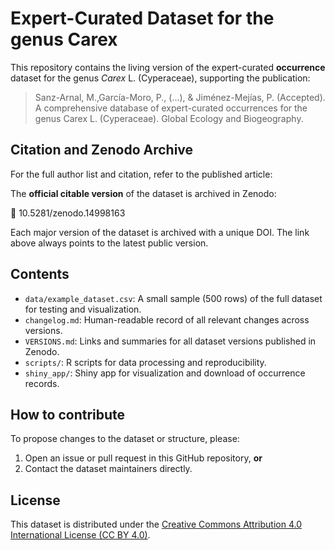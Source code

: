 # Expert-Curated Dataset for the genus Carex

This repository contains the living version of the expert-curated **occurrence** dataset for the genus *Carex* L. (Cyperaceae), supporting the publication:
> Sanz-Arnal, M.,García-Moro, P., (...), & Jiménez-Mejías, P. (Accepted). A comprehensive database of expert-curated occurrences for the genus Carex L. (Cyperaceae). Global Ecology and Biogeography.

## Citation and Zenodo Archive
For the full author list and citation, refer to the published article:

The **official citable version** of the dataset is archived in Zenodo:

🔗 10.5281/zenodo.14998163

Each major version of the dataset is archived with a unique DOI. The link above always points to the latest public version.

## Contents
- `data/example_dataset.csv`: A small sample (500 rows) of the full dataset for testing and visualization.
- `changelog.md`: Human-readable record of all relevant changes across versions.
- `VERSIONS.md`: Links and summaries for all dataset versions published in Zenodo.
- `scripts/`: R scripts for data processing and reproducibility.
- `shiny_app/`: Shiny app for visualization and download of occurrence records.

## How to contribute
To propose changes to the dataset or structure, please:
1. Open an issue or pull request in this GitHub repository, **or**
2. Contact the dataset maintainers directly.

## License
This dataset is distributed under the [Creative Commons Attribution 4.0 International License (CC BY 4.0)](https://creativecommons.org/licenses/by/4.0/).

